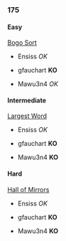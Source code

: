 ### 175

#### Easy

[Bogo Sort](http://www.reddit.com/r/dailyprogrammer/comments/2d8yk5/8112014_challenge_175_easy_bogo/)

* Ensiss _OK_

* gfauchart **KO**

* Mawu3n4 _OK_


#### Intermediate

[Largest Word](http://www.reddit.com/r/dailyprogrammer/comments/2dgd5v/8132014_challenge_175_intermediate_largest_word/)

* Ensiss _OK_

* gfauchart **KO**

* Mawu3n4 **KO**


#### Hard

[Hall of Mirrors](http://www.reddit.com/r/dailyprogrammer/comments/2dmdwo/8152014_challenge_175_hard_hall_of_mirror/)

* Ensiss _OK_

* gfauchart **KO**

* Mawu3n4 **KO**
